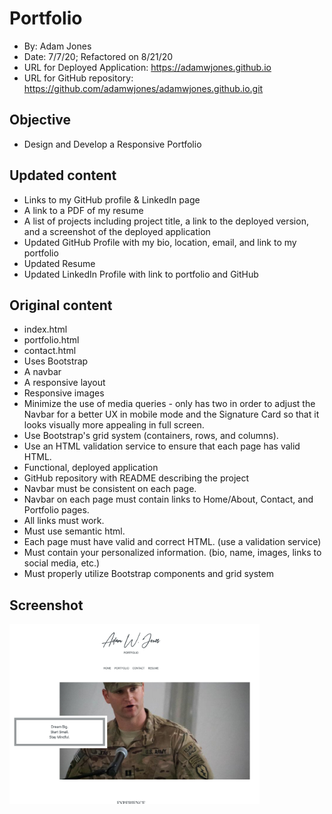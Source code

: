# Portfolio
* By: Adam Jones
* Date: 7/7/20; Refactored on 8/21/20
* URL for Deployed Application: https://adamwjones.github.io
* URL for GitHub repository: https://github.com/adamwjones/adamwjones.github.io.git

## Objective
* Design and Develop a Responsive Portfolio 

## Updated content 
* Links to my GitHub profile & LinkedIn page 
* A link to a PDF of my resume
* A list of projects including project title, a link to the deployed version, and a screenshot of the deployed application
* Updated GitHub Profile with my bio, location, email, and link to my portfolio
* Updated Resume
* Updated LinkedIn Profile with link to portfolio and GitHub 

## Original content 
* index.html
* portfolio.html 
* contact.html
* Uses Bootstrap
* A navbar
* A responsive layout
* Responsive images
* Minimize the use of media queries - only has two in order to adjust the Navbar for a better UX in mobile mode and the Signature Card so that it looks visually more appealing in full screen. 
* Use Bootstrap's grid system (containers, rows, and columns).
* Use an HTML validation service to ensure that each page has valid HTML.
* Functional, deployed application
* GitHub repository with README describing the project
* Navbar must be consistent on each page.
* Navbar on each page must contain links to Home/About, Contact, and Portfolio pages.
* All links must work.
* Must use semantic html.
* Each page must have valid and correct HTML. (use a validation service)
* Must contain your personalized information. (bio, name, images, links to social media, etc.)
* Must properly utilize Bootstrap components and grid system

## Screenshot 
<img src="images/Portfolio_Screenshot.png" width="400px"> 

